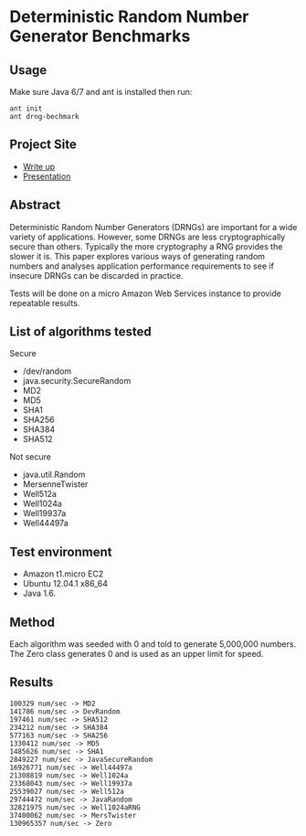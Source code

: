 Deterministic Random Number Generator Benchmarks
====================

Usage
-----
Make sure Java 6/7 and ant is installed then run:

	ant init
	ant drng-bechmark


Project Site
------------
- [Write up](http://ninj0x.github.com/DRNG-Benchmark)
- [Presentation](https://docs.google.com/presentation/d/1cg-aCoQeVn441XSkF3w3VoLq5eZ6ePW2riAjN4Ihd1Q/edit)

Abstract
--------
Deterministic Random Number Generators (DRNGs) are important for a wide variety of applications. However, some DRNGs are less cryptographically secure than others. Typically the more cryptography a RNG provides the slower it is. This paper explores various ways of generating random numbers and analyses application performance requirements to see if insecure DRNGs can be discarded in practice.

Tests will be done on a micro Amazon Web Services instance to provide repeatable results.

List of algorithms tested
-------------------------
Secure
- /dev/random
- java.security.SecureRandom
- MD2
- MD5
- SHA1
- SHA256
- SHA384
- SHA512

Not secure
- java.util.Random
- MersenneTwister
- Well512a
- Well1024a
- Well19937a
- Well44497a

Test environment
-------
- Amazon t1.micro EC2
- Ubuntu 12.04.1 x86_64
- Java 1.6.

Method
------
Each algorithm was seeded with 0 and told to generate 5,000,000 numbers. The Zero class generates 0 and is used as an upper limit for speed.

Results
-------
	100329 num/sec -> MD2
	141786 num/sec -> DevRandom
	197461 num/sec -> SHA512
	234212 num/sec -> SHA384
	577163 num/sec -> SHA256
	1330412 num/sec -> MD5
	1485626 num/sec -> SHA1
	2849227 num/sec -> JavaSecureRandom
	16926771 num/sec -> Well44497a
	21308819 num/sec -> Well1024a
	23368043 num/sec -> Well19937a
	25539027 num/sec -> Well512a
	29744472 num/sec -> JavaRandom
	32821975 num/sec -> Well1024aRNG
	37400062 num/sec -> MersTwister
	130965357 num/sec -> Zero




